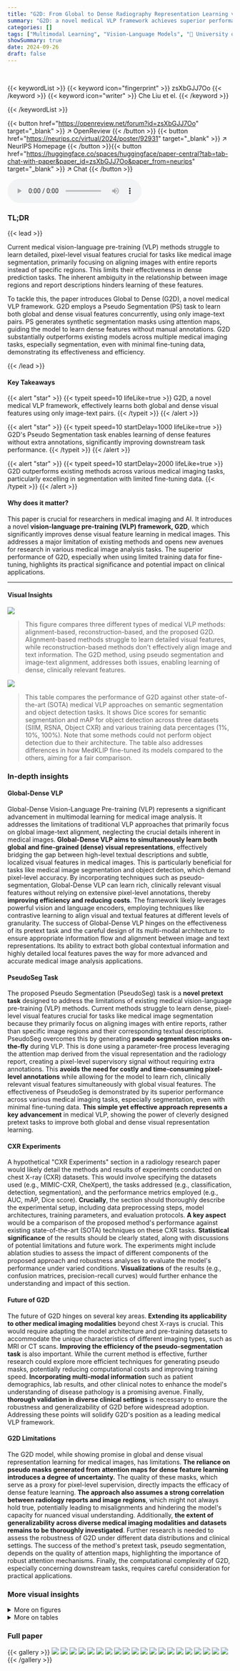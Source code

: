 ```yaml
---
title: "G2D: From Global to Dense Radiography Representation Learning via Vision-Language Pre-training"
summary: "G2D: a novel medical VLP framework achieves superior performance in medical image analysis by simultaneously learning global and dense visual features using image-text pairs without extra annotations."
categories: []
tags: ["Multimodal Learning", "Vision-Language Models", "🏢 University of Oxford",]
showSummary: true
date: 2024-09-26
draft: false
---
```


<br>

{{< keywordList >}}
{{< keyword icon="fingerprint" >}} zsXbGJJ7Oo {{< /keyword >}}
{{< keyword icon="writer" >}} Che Liu et el. {{< /keyword >}}
 
{{< /keywordList >}}

{{< button href="https://openreview.net/forum?id=zsXbGJJ7Oo" target="_blank" >}}
↗ OpenReview
{{< /button >}}
{{< button href="https://neurips.cc/virtual/2024/poster/92931" target="_blank" >}}
↗ NeurIPS Homepage
{{< /button >}}{{< button href="https://huggingface.co/spaces/huggingface/paper-central?tab=tab-chat-with-paper&paper_id=zsXbGJJ7Oo&paper_from=neurips" target="_blank" >}}
↗ Chat
{{< /button >}}



<audio controls>
    <source src="https://ai-paper-reviewer.com/zsXbGJJ7Oo/podcast.wav" type="audio/wav">
    Your browser does not support the audio element.
</audio>


### TL;DR


{{< lead >}}

Current medical vision-language pre-training (VLP) methods struggle to learn detailed, pixel-level visual features crucial for tasks like medical image segmentation, primarily focusing on aligning images with entire reports instead of specific regions. This limits their effectiveness in dense prediction tasks.  The inherent ambiguity in the relationship between image regions and report descriptions hinders learning of these features.

To tackle this, the paper introduces Global to Dense (G2D), a novel medical VLP framework. G2D employs a Pseudo Segmentation (PS) task to learn both global and dense visual features concurrently, using only image-text pairs. PS generates synthetic segmentation masks using attention maps, guiding the model to learn dense features without manual annotations.  G2D substantially outperforms existing models across multiple medical imaging tasks, especially segmentation, even with minimal fine-tuning data, demonstrating its effectiveness and efficiency.

{{< /lead >}}


#### Key Takeaways

{{< alert "star" >}}
{{< typeit speed=10 lifeLike=true >}} G2D, a novel medical VLP framework, effectively learns both global and dense visual features using only image-text pairs. {{< /typeit >}}
{{< /alert >}}

{{< alert "star" >}}
{{< typeit speed=10 startDelay=1000 lifeLike=true >}} G2D's Pseudo Segmentation task enables learning of dense features without extra annotations, significantly improving downstream task performance. {{< /typeit >}}
{{< /alert >}}

{{< alert "star" >}}
{{< typeit speed=10 startDelay=2000 lifeLike=true >}} G2D outperforms existing methods across various medical imaging tasks, particularly excelling in segmentation with limited fine-tuning data. {{< /typeit >}}
{{< /alert >}}

#### Why does it matter?
This paper is crucial for researchers in medical imaging and AI.  It introduces a novel **vision-language pre-training (VLP) framework, G2D**, which significantly improves dense visual feature learning in medical images. This addresses a major limitation of existing methods and opens new avenues for research in various medical image analysis tasks. The superior performance of G2D, especially when using limited training data for fine-tuning, highlights its practical significance and potential impact on clinical applications.

------
#### Visual Insights



![](https://ai-paper-reviewer.com/zsXbGJJ7Oo/figures_1_1.jpg)

> This figure compares three different types of medical VLP methods: alignment-based, reconstruction-based, and the proposed G2D.  Alignment-based methods struggle to learn detailed visual features, while reconstruction-based methods don't effectively align image and text information. The G2D method, using pseudo segmentation and image-text alignment, addresses both issues, enabling learning of dense, clinically relevant features.





![](https://ai-paper-reviewer.com/zsXbGJJ7Oo/tables_6_1.jpg)

> This table compares the performance of G2D against other state-of-the-art (SOTA) medical VLP approaches on semantic segmentation and object detection tasks.  It shows Dice scores for semantic segmentation and mAP for object detection across three datasets (SIIM, RSNA, Object CXR) and various training data percentages (1%, 10%, 100%).  Note that some methods could not perform object detection due to their architecture.  The table also addresses differences in how MedKLIP fine-tuned its models compared to the others, aiming for a fair comparison.





### In-depth insights


#### Global-Dense VLP
Global-Dense Vision-Language Pre-training (VLP) represents a significant advancement in multimodal learning for medical image analysis.  It addresses the limitations of traditional VLP approaches that primarily focus on global image-text alignment, neglecting the crucial details inherent in medical images.  **Global-Dense VLP aims to simultaneously learn both global and fine-grained (dense) visual representations**, effectively bridging the gap between high-level textual descriptions and subtle, localized visual features in medical images. This is particularly beneficial for tasks like medical image segmentation and object detection, which demand pixel-level accuracy.  By incorporating techniques such as pseudo-segmentation, Global-Dense VLP can learn rich, clinically relevant visual features without relying on extensive pixel-level annotations, thereby **improving efficiency and reducing costs**. The framework likely leverages powerful vision and language encoders, employing techniques like contrastive learning to align visual and textual features at different levels of granularity. The success of Global-Dense VLP hinges on the effectiveness of its pretext task and the careful design of its multi-modal architecture to ensure appropriate information flow and alignment between image and text representations.  Its ability to extract both global contextual information and highly detailed local features paves the way for more advanced and accurate medical image analysis applications.

#### PseudoSeg Task
The proposed Pseudo Segmentation (PseudoSeg) task is a **novel pretext task** designed to address the limitations of existing medical vision-language pre-training (VLP) methods.  Current methods struggle to learn dense, pixel-level visual features crucial for tasks like medical image segmentation because they primarily focus on aligning images with entire reports, rather than specific image regions and their corresponding textual descriptions.  PseudoSeg overcomes this by generating **pseudo segmentation masks on-the-fly** during VLP. This is done using a parameter-free process leveraging the attention map derived from the visual representation and the radiology report, creating a pixel-level supervisory signal without requiring extra annotations.  This **avoids the need for costly and time-consuming pixel-level annotations** while allowing for the model to learn rich, clinically relevant visual features simultaneously with global visual features.  The effectiveness of PseudoSeg is demonstrated by its superior performance across various medical imaging tasks, especially segmentation, even with minimal fine-tuning data. **This simple yet effective approach represents a key advancement** in medical VLP, showing the power of cleverly designed pretext tasks to improve both global and dense visual representation learning.

#### CXR Experiments
A hypothetical "CXR Experiments" section in a radiology research paper would likely detail the methods and results of experiments conducted on chest X-ray (CXR) datasets.  This would involve specifying the datasets used (e.g., MIMIC-CXR, CheXpert), the tasks addressed (e.g., classification, detection, segmentation), and the performance metrics employed (e.g., AUC, mAP, Dice score).  **Crucially**, the section should thoroughly describe the experimental setup, including data preprocessing steps, model architectures, training parameters, and evaluation protocols.  **A key aspect** would be a comparison of the proposed method's performance against existing state-of-the-art (SOTA) techniques on these CXR tasks.  **Statistical significance** of the results should be clearly stated, along with discussions of potential limitations and future work.  The experiments might include ablation studies to assess the impact of different components of the proposed approach and robustness analyses to evaluate the model's performance under varied conditions.  **Visualizations** of the results (e.g., confusion matrices, precision-recall curves) would further enhance the understanding and impact of this section.

#### Future of G2D
The future of G2D hinges on several key areas.  **Extending its applicability to other medical imaging modalities** beyond chest X-rays is crucial.  This would require adapting the model architecture and pre-training datasets to accommodate the unique characteristics of different imaging types, such as MRI or CT scans.  **Improving the efficiency of the pseudo-segmentation task** is also important.  While the current method is effective, further research could explore more efficient techniques for generating pseudo masks, potentially reducing computational costs and improving training speed. **Incorporating multi-modal information** such as patient demographics, lab results, and other clinical notes to enhance the model's understanding of disease pathology is a promising avenue.  Finally, **thorough validation in diverse clinical settings** is necessary to ensure the robustness and generalizability of G2D before widespread adoption. Addressing these points will solidify G2D's position as a leading medical VLP framework.

#### G2D Limitations
The G2D model, while showing promise in global and dense visual representation learning for medical images, has limitations.  **The reliance on pseudo masks generated from attention maps for dense feature learning introduces a degree of uncertainty.**  The quality of these masks, which serve as a proxy for pixel-level supervision, directly impacts the efficacy of dense feature learning.  **The approach also assumes a strong correlation between radiology reports and image regions**, which might not always hold true, potentially leading to misalignments and hindering the model's capacity for nuanced visual understanding. Additionally, **the extent of generalizability across diverse medical imaging modalities and datasets remains to be thoroughly investigated**. Further research is needed to assess the robustness of G2D under different data distributions and clinical settings. The success of the method's pretext task, pseudo segmentation, depends on the quality of attention maps, highlighting the importance of robust attention mechanisms. Finally, the computational complexity of G2D, especially concerning downstream tasks, requires careful consideration for practical applications.


### More visual insights

<details>
<summary>More on figures
</summary>


![](https://ai-paper-reviewer.com/zsXbGJJ7Oo/figures_3_1.jpg)

> This figure shows the framework of the Global to Dense (G2D) model. The left side illustrates the overall architecture, showing how image and text encoders are used to generate global and dense visual features.  The image encoder (Fe) and the text encoder (Fl) process the input image and text report, respectively.  A vision-language alignment (VLA) task is used to align global image and text features, while a pseudo segmentation (PS) task leverages a pseudo mask generated from an attention mechanism to learn dense visual features using an image decoder (Fd). The right side details the pseudo mask creation pipeline, starting from an aggregated attention map, followed by filtering, edge smoothing, and finally combining with a body mask to produce the final pseudo mask used in the PS task.  This detailed visualization helps to understand how dense visual features are extracted and used within the G2D framework.


![](https://ai-paper-reviewer.com/zsXbGJJ7Oo/figures_12_1.jpg)

> The figure shows the framework of the G2D model, which consists of an image encoder, a text encoder, a vision-language alignment (VLA) module, a pseudo segmentation (PS) module, and an image decoder. The right side of the figure shows the pipeline for pseudo mask construction, including attention aggregation, mask filtering, and edge smoothing.  The pseudo mask is derived from an attention map and used as a supervisory signal for the PS task, which helps to learn dense visual features.


![](https://ai-paper-reviewer.com/zsXbGJJ7Oo/figures_15_1.jpg)

> This figure illustrates the G2D framework, showing the two alignment strategies: vision-language alignment (VLA) and pixel alignment (PA).  The left panel shows the overall architecture, highlighting the image encoder, text encoder, and image decoder components. The right panel details the pseudo mask construction pipeline, starting from attention map aggregation through filtering and edge smoothing to produce the final pseudo segmentation mask. The caption notes that a visualization of this pseudo mask and a corresponding sentence from a radiology report can be found in supplementary section A.7.


</details>




<details>
<summary>More on tables
</summary>


![](https://ai-paper-reviewer.com/zsXbGJJ7Oo/tables_7_1.jpg)
> This table compares the performance of the proposed G2D model against other state-of-the-art (SOTA) medical vision-language pre-training (VLP) approaches on two vision-language understanding tasks: zero-shot visual grounding and zero-shot image classification.  The results are shown for several datasets (SIIM, RSNA, CXR14, CheXpert).  Note that some methods used extra annotated data during pre-training, which is indicated with an asterisk (*).  The table highlights the superior performance of G2D across these tasks and datasets.

![](https://ai-paper-reviewer.com/zsXbGJJ7Oo/tables_7_2.jpg)
> This table compares the performance of the proposed G2D model against other state-of-the-art (SOTA) medical vision-language pre-training (VLP) approaches on two vision-language understanding tasks: zero-shot visual grounding and zero-shot image classification.  The results are shown for several datasets (SIIM, RSNA, CXR14, and CheXpert).  Note that some methods used extra annotated data during pre-training, and some results were not reported in the original papers.

![](https://ai-paper-reviewer.com/zsXbGJJ7Oo/tables_7_3.jpg)
> This table compares the performance of G2D against other state-of-the-art (SOTA) methods on semantic segmentation and object detection tasks using three different percentages of training data (1%, 10%, and 100%).  It shows the Dice score for segmentation and mean Average Precision (mAP) for object detection.  Important notes in the caption address differences in training methodology between G2D and the compared methods (especially MedKLIP), ensuring a fair comparison.

![](https://ai-paper-reviewer.com/zsXbGJJ7Oo/tables_8_1.jpg)
> This table presents the results of linear image classification on three datasets (CheXpert, RSNA, and COVIDx) using different training data percentages (1%, 10%, and 100%).  It compares the performance of G2D against other state-of-the-art methods, highlighting the superior performance of G2D, especially with limited training data.  Note that some methods use extra disease-level annotations during pre-training.

![](https://ai-paper-reviewer.com/zsXbGJJ7Oo/tables_8_2.jpg)
> This table presents the results of ablation studies conducted to analyze the impact of different design choices in the G2D model.  Specifically, it examines the effect of different decoder loss functions (None, Reconstruction, Pseudo Seg), various thresholds for pseudo mask generation, the number of dimensions in the projectors, the aggregation method for multi-head attention maps, and the refinement steps applied to the pseudo segmentation masks.  The results highlight the optimal configurations for each component of the G2D model that yield the best performance across three downstream tasks (SIIM Dice, RSNA mAP, CXR14 AUC).

![](https://ai-paper-reviewer.com/zsXbGJJ7Oo/tables_13_1.jpg)
> This table shows the data split for various downstream tasks used in the paper's experiments.  It includes the dataset used, the references for the data split, and the number of samples allocated for training, validation, and testing. Note that for zero-shot tasks, the training and validation sets are not applicable, hence the '/'.

![](https://ai-paper-reviewer.com/zsXbGJJ7Oo/tables_14_1.jpg)
> This table compares the performance of MedKLIP and G2D on three downstream tasks: CXR14 classification (AUC), RSNA segmentation (Dice), and SIIM segmentation (Dice).  The results are broken down by the percentage of training data used (1%, 10%, and 100%).  The comparison is specifically done using the configuration and data splits as defined in the MedKLIP paper [5], to ensure a fair and direct comparison under identical conditions.

![](https://ai-paper-reviewer.com/zsXbGJJ7Oo/tables_15_1.jpg)
> This table presents the ablation study results of using pseudo masks with and without semantic meaning in the pretext task.  The results demonstrate the importance of the semantic information provided by pseudo masks generated using the attention mechanism for improving the performance in visual localization and recognition tasks.  The model using pseudo masks with semantic meaning significantly outperforms the model using pseudo masks without semantic meaning (shuffled).

</details>




### Full paper

{{< gallery >}}
<img src="https://ai-paper-reviewer.com/zsXbGJJ7Oo/1.png" class="grid-w50 md:grid-w33 xl:grid-w25" />
<img src="https://ai-paper-reviewer.com/zsXbGJJ7Oo/2.png" class="grid-w50 md:grid-w33 xl:grid-w25" />
<img src="https://ai-paper-reviewer.com/zsXbGJJ7Oo/3.png" class="grid-w50 md:grid-w33 xl:grid-w25" />
<img src="https://ai-paper-reviewer.com/zsXbGJJ7Oo/4.png" class="grid-w50 md:grid-w33 xl:grid-w25" />
<img src="https://ai-paper-reviewer.com/zsXbGJJ7Oo/5.png" class="grid-w50 md:grid-w33 xl:grid-w25" />
<img src="https://ai-paper-reviewer.com/zsXbGJJ7Oo/6.png" class="grid-w50 md:grid-w33 xl:grid-w25" />
<img src="https://ai-paper-reviewer.com/zsXbGJJ7Oo/7.png" class="grid-w50 md:grid-w33 xl:grid-w25" />
<img src="https://ai-paper-reviewer.com/zsXbGJJ7Oo/8.png" class="grid-w50 md:grid-w33 xl:grid-w25" />
<img src="https://ai-paper-reviewer.com/zsXbGJJ7Oo/9.png" class="grid-w50 md:grid-w33 xl:grid-w25" />
<img src="https://ai-paper-reviewer.com/zsXbGJJ7Oo/10.png" class="grid-w50 md:grid-w33 xl:grid-w25" />
<img src="https://ai-paper-reviewer.com/zsXbGJJ7Oo/11.png" class="grid-w50 md:grid-w33 xl:grid-w25" />
<img src="https://ai-paper-reviewer.com/zsXbGJJ7Oo/12.png" class="grid-w50 md:grid-w33 xl:grid-w25" />
<img src="https://ai-paper-reviewer.com/zsXbGJJ7Oo/13.png" class="grid-w50 md:grid-w33 xl:grid-w25" />
<img src="https://ai-paper-reviewer.com/zsXbGJJ7Oo/14.png" class="grid-w50 md:grid-w33 xl:grid-w25" />
<img src="https://ai-paper-reviewer.com/zsXbGJJ7Oo/15.png" class="grid-w50 md:grid-w33 xl:grid-w25" />
<img src="https://ai-paper-reviewer.com/zsXbGJJ7Oo/16.png" class="grid-w50 md:grid-w33 xl:grid-w25" />
<img src="https://ai-paper-reviewer.com/zsXbGJJ7Oo/17.png" class="grid-w50 md:grid-w33 xl:grid-w25" />
<img src="https://ai-paper-reviewer.com/zsXbGJJ7Oo/18.png" class="grid-w50 md:grid-w33 xl:grid-w25" />
<img src="https://ai-paper-reviewer.com/zsXbGJJ7Oo/19.png" class="grid-w50 md:grid-w33 xl:grid-w25" />
<img src="https://ai-paper-reviewer.com/zsXbGJJ7Oo/20.png" class="grid-w50 md:grid-w33 xl:grid-w25" />
{{< /gallery >}}